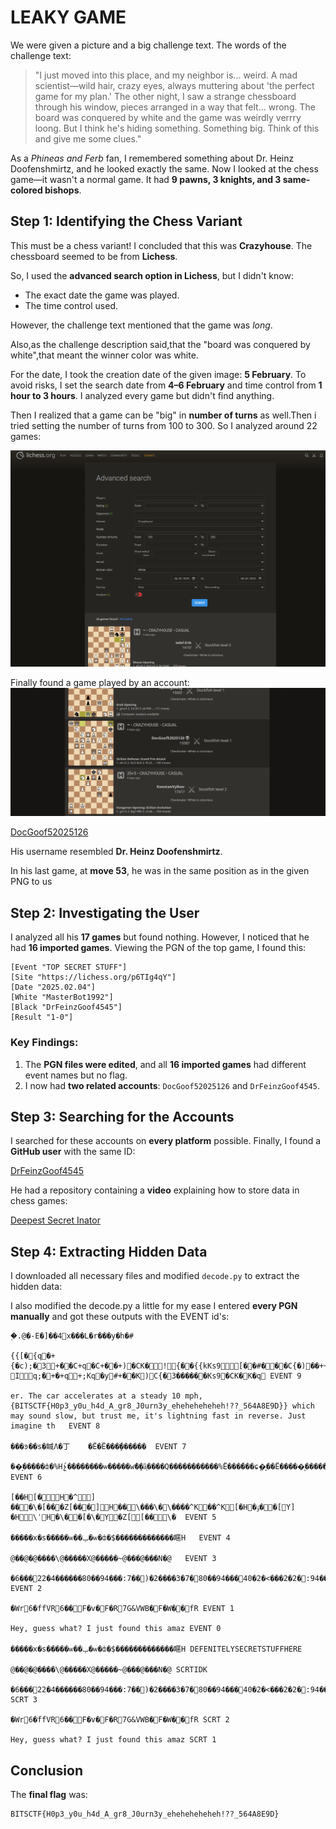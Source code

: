 # LEAKY GAME

We were given a picture and a big challenge text. The words of the challenge text:

> "I just moved into this place, and my neighbor is... weird. A mad scientist—wild hair, crazy eyes, always muttering about 'the perfect game for my plan.' The other night, I saw a strange chessboard through his window, pieces arranged in a way that felt... wrong. The board was conquered by white and the game was weirdly verrry loong. But I think he's hiding something. Something big. Think of this and give me some clues."

As a *Phineas and Ferb* fan, I remembered something about Dr. Heinz Doofenshmirtz, and he looked exactly the same. Now I looked at the chess game—it wasn't a normal game. It had **9 pawns, 3 knights, and 3 same-colored bishops**.

## Step 1: Identifying the Chess Variant

This must be a chess variant! I concluded that this was **Crazyhouse**. The chessboard seemed to be from **Lichess**.

So, I used the **advanced search option in Lichess**, but I didn't know:
- The exact date the game was played.
- The time control used.

However, the challenge text mentioned that the game was *long*.

Also,as the challenge description said,that the "board was conquered by white",that meant the winner color was white.

For the date, I took the creation date of the given image: **5 February**. To avoid risks, I set the search date from **4–6 February** and time control from **1 hour to 3 hours**. I analyzed every game but didn't find anything.

Then I realized that a game can be "big" in **number of turns** as well.Then i tried setting the number of turns from 100 to 300. So I analyzed around 22 games:

![account](screenshots//leaky_game.png)

Finally found a game played by an account:
![account](screenshots//leaky_2.png)

[DocGoof52025126](https://lichess.org/@/DocGoof52025126)

His username resembled **Dr. Heinz Doofenshmirtz**.

In his last game, at **move 53**, he was in the same position as in the given PNG to us

## Step 2: Investigating the User

I analyzed all his **17 games** but found nothing. However, I noticed that he had **16 imported games**. Viewing the PGN of the top game, I found this:

```
[Event "TOP SECRET STUFF"]
[Site "https://lichess.org/p6TIg4qY"]
[Date "2025.02.04"]
[White "MasterBot1992"]
[Black "DrFeinzGoof4545"]
[Result "1-0"]
```

### Key Findings:
1. The **PGN files were edited**, and all **16 imported games** had different event names but no flag.
2. I now had **two related accounts**: `DocGoof52025126` and `DrFeinzGoof4545`.

## Step 3: Searching for the Accounts

I searched for these accounts on **every platform** possible. Finally, I found a **GitHub user** with the same ID:

[DrFeinzGoof4545](https://github.com/DrFeinzGoof4545)

He had a repository containing a **video** explaining how to store data in chess games:

[Deepest Secret Inator](https://github.com/DrFeinzGoof4545/deepest-secret-inator)

## Step 4: Extracting Hidden Data

I downloaded all necessary files and modified `decode.py` to extract the hidden data:

I also modified the decode.py a little for my ease
I entered **every PGN manually** and got these outputs with the EVENT id's:

```
�֪.@�-E�]��4x���L�r���y�h�#

{{[�{q�+{�c);�3+��C+q�C+��+)�CK�!{��{{kKs9[��#���C{�)��++#�    Iq;�+�+q+;Kq�y#+��K)C{�3������Ks9�CK�K�q EVENT 9

er. The car accelerates at a steady 10 mph,{BITSCTF{H0p3_y0u_h4d_A_gr8_J0urn3y_eheheheheheh!??_564A8E9D}} which may sound slow, but trust me, it's lightning fast in reverse. Just imagine th   EVENT 8

���ͽ��ѕ�䁍Ʌ�丁    �Ё�Ё���́�ٕ�����  EVENT 7

��ͅ�����ȸ�%Н́չ��������ѡ�����ԝٔ��ٕȁ͕����Q�����������%Ё���́���ɕٕ�͔��Ё�����ͅ�������������$����ܰ��Н� EVENT 6

[��H[�H�^]    ���\�[���Z[���]H��\���\�\����^K��^K[�H�ۉ��[Y] �H\ˈH�\��[�\�Y�Z[[��\�  EVENT 5

�����х�ѕ�����ѡ��ݕ�ѡ�ȸ�$�������������䁥Н   EVENT 4

@��@�@����\@�����X@�����~@���@���N�@   EVENT 3

�6���22�4������80��94���:7��)�2����3�7�80��94���40�2�<���2�2�:94��6����3�0�47�����2�0�862�84���$���9��6���12�:2�:40�9�7�2��7���:!:�$�24��2���,���5�7��$��2�12��;��22�4�3�60�2�<�;�<�:42��1��64�0��0��7�80�:9��;�2�<���7�6<�;���7�2 EVENT 2

�Wr6�ffVR6��F�v�F�R7G&VWB�F�W��fR EVENT 1

Hey, guess what? I just found this amaz EVENT 0

�����х�ѕ�����ѡ��ݕ�ѡ�ȸ�$�������������䁥Н DEFENITELYSECRETSTUFFHERE

@��@�@����\@�����X@�����~@���@���N�@ SCRTIDK

�6���22�4������80��94���:7��)�2����3�7�80��94���40�2�<���2�2�:94��6����3�0�47�����2�0�862�84���$���9��6���12�:2�:40�9�7�2��7���:!:�$�24��2���,���5�7��$��2�12��;��22�4�3�60�2�<�;�<�:42��1��64�0��0��7�80�:9��;�2�<���7�6<�;���7�2 SCRT 3

�Wr6�ffVR6��F�v�F�R7G&VWB�F�W��fR SCRT 2

Hey, guess what? I just found this amaz SCRT 1
```

## Conclusion

The **final flag** was:

```
BITSCTF{H0p3_y0u_h4d_A_gr8_J0urn3y_eheheheheheh!??_564A8E9D}
```

